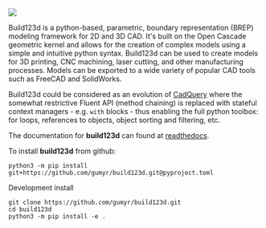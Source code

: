 <img align="center" src="docs/build123d_logo.svg">

Build123d is a python-based, parametric, boundary representation (BREP) modeling framework for 2D and 3D CAD. It's built on the Open Cascade geometric kernel and allows for the creation of complex models using a simple and intuitive python syntax. Build123d can be used to create models for 3D printing, CNC machining, laser cutting, and other manufacturing processes.  Models can be exported to a wide variety of popular CAD tools such as FreeCAD and SolidWorks.

Build123d could be considered as an evolution of [CadQuery](https://cadquery.readthedocs.io/en/latest/index.html) where the somewhat restrictive Fluent API (method chaining) is replaced with stateful context managers - e.g. `with` blocks - thus enabling the full python toolbox: for loops, references to objects, object sorting and filtering, etc.

The documentation for **build123d** can found at [readthedocs](https://build123d.readthedocs.io/en/latest/index.html).

To install **build123d** from github:
```
python3 -m pip install git+https://github.com/gumyr/build123d.git@pyproject.toml
```
Development install
```
git clone https://github.com/gumyr/build123d.git
cd build123d
python3 -m pip install -e .
```